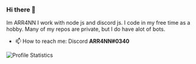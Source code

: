 ### Hi there 👋

Im ARR4NN I work with node js and discord js.
I code in my free time as a hobby.
Many of my repos are private, but I do have alot of bots.
- 📫 How to reach me: Discord **ARR4NN#0340**  
  
  
  
![Profile Statistics](https://github-readme-stats.vercel.app/api?username=ARR4NN&show_icons=true)
